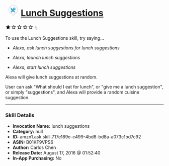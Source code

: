 # &nbsp;<img src="skill_icon" alt="Lunch Suggestions icon" width="36"> [Lunch Suggestions](http://alexa.amazon.com/#skills/amzn1.ask.skill.717e189e-c499-4bd8-bd8a-a073c1bd7c92)
![1 stars](../../images/ic_star_black_18dp_1x.png)![1 stars](../../images/ic_star_border_black_18dp_1x.png)![1 stars](../../images/ic_star_border_black_18dp_1x.png)![1 stars](../../images/ic_star_border_black_18dp_1x.png)![1 stars](../../images/ic_star_border_black_18dp_1x.png) 1

To use the Lunch Suggestions skill, try saying...

* *Alexa, ask lunch suggestions for lunch suggestions*

* *Alexa, launch lunch suggestions*

* *Alexa, start lunch suggestions*

Alexa will give lunch suggestions at random.

User can ask "What should I eat for lunch", or "give me a lunch suggestion", or simply "suggestions", and Alexa will provide a random cuisine suggestion.

***

### Skill Details

* **Invocation Name:** lunch suggestions
* **Category:** null
* **ID:** amzn1.ask.skill.717e189e-c499-4bd8-bd8a-a073c1bd7c92
* **ASIN:** B01KF9VPS6
* **Author:** Carlos Chen
* **Release Date:** August 17, 2016 @ 01:52:40
* **In-App Purchasing:** No
